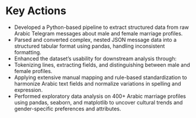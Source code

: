 # Key Actions
- Developed a Python-based pipeline to extract structured data from raw Arabic Telegram messages about male
and female marriage profiles.
- Parsed and converted complex, nested JSON message data into a structured tabular format using pandas,
handling inconsistent formatting.
- Enhanced the dataset’s usability for downstream analysis through:
- Tokenizing lines, extracting fields, and distinguishing between male and female profiles.
- Applying extensive manual mapping and rule-based standardization to harmonize Arabic text fields and
normalize variations in spelling and expression.
- Performed exploratory data analysis on 400+ Arabic marriage profiles using pandas, seaborn, and matplotlib
to uncover cultural trends and gender-specific preferences and attributes.
